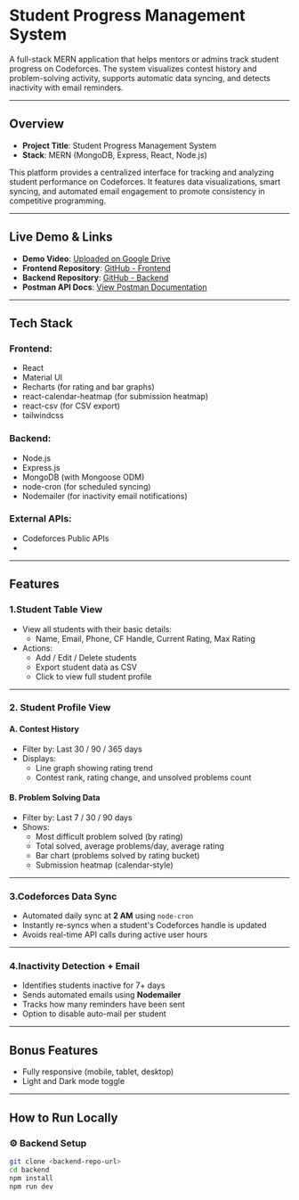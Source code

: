 # Student Progress Management System

A full-stack MERN application that helps mentors or admins track student progress on Codeforces. The system visualizes contest history and problem-solving activity, supports automatic data syncing, and detects inactivity with email reminders.

---

## Overview

- **Project Title**: Student Progress Management System  
- **Stack**: MERN (MongoDB, Express, React, Node.js)  

This platform provides a centralized interface for tracking and analyzing student performance on Codeforces. It features data visualizations, smart syncing, and automated email engagement to promote consistency in competitive programming.

---

## Live Demo & Links

- **Demo Video**: [Uploaded on Google Drive](https://drive.google.com/file/d/1htonImabnq5Fungbq2-RMECoMUSLoW7M/view?usp=drivesdk)  
- **Frontend Repository**: [GitHub - Frontend](https://github.com/Agrahariabhishek22/Codeforces-Student-Management-System-Frontend)  
- **Backend Repository**: [GitHub - Backend](https://github.com/Agrahariabhishek22/Codeforces-Student-Management-System-Backend)  
- **Postman API Docs**: [View Postman Documentation](https://documenter.getpostman.com/view/36767454/2sB2x9kr31)

---

## Tech Stack

### Frontend:
- React
- Material UI
- Recharts (for rating and bar graphs)
- react-calendar-heatmap (for submission heatmap)
- react-csv (for CSV export)
- tailwindcss

### Backend:
- Node.js
- Express.js
- MongoDB (with Mongoose ODM)
- node-cron (for scheduled syncing)
- Nodemailer (for inactivity email notifications)

### External APIs:
- Codeforces Public APIs
- 
---

## Features

### 1.Student Table View
- View all students with their basic details:
  - Name, Email, Phone, CF Handle, Current Rating, Max Rating
- Actions:
  - Add / Edit / Delete students
  - Export student data as CSV
  - Click to view full student profile

---

### 2. Student Profile View

#### A. Contest History
- Filter by: Last 30 / 90 / 365 days
- Displays:
  - Line graph showing rating trend
  - Contest rank, rating change, and unsolved problems count

#### B. Problem Solving Data
- Filter by: Last 7 / 30 / 90 days
- Shows:
  - Most difficult problem solved (by rating)
  - Total solved, average problems/day, average rating
  - Bar chart (problems solved by rating bucket)
  - Submission heatmap (calendar-style)

---

### 3.Codeforces Data Sync
- Automated daily sync at **2 AM** using `node-cron`
- Instantly re-syncs when a student's Codeforces handle is updated
- Avoids real-time API calls during active user hours

---

### 4.Inactivity Detection + Email
- Identifies students inactive for 7+ days
- Sends automated emails using **Nodemailer**
- Tracks how many reminders have been sent
- Option to disable auto-mail per student

---

## Bonus Features
- Fully responsive (mobile, tablet, desktop)
- Light and Dark mode toggle

---

## How to Run Locally

### ⚙️ Backend Setup
```bash
git clone <backend-repo-url>
cd backend
npm install
npm run dev
